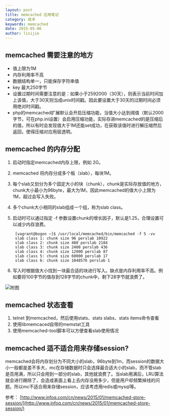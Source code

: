 ```yaml
---
layout: post
title: memcached 应用笔记
category: 技术
keywords: memcached
date: 2015-05-06
author: lisijie
---
```


## memcached 需要注意的地方

- 值上限为1M
- 内存利用率不高
- 数据结构单一，只能保存字符串值
- key 最大250字节
- 设置过期时间需要注意的是：如果小于2592000（30天），则表示当前时间加上该值，大于30天则当成unix时间戳。因此要设置大于30天的过期时间必须用绝对时间戳。
- php的memcached扩展默认会开启压缩功能，当值大小达到阈值（默认2000字节，可在php.ini设置）会启用压缩功能，实际存进memcached的是压缩后的值，所以有时会发现值大于1M还能set成功，在获取该值时进行解压缩然后返回，使得压缩对应用层透明。


## memcached 的内存分配

1. 启动时指定memcached内存上限，例如 2G。
2. memcached 将内存分成多个板（slab），每块1M。
3. 每个slab又划分为多个固定大小的块（chunk），chunk是实际存放值的地方，chunk大小最小为96byte，最大为1M，因此memcached的值大小上限为1M，超过会写入失败。
4. 多个chunk大小相同的slab组成一个组，称为slab class。
5. 启动时可以通过指定 -f 参数设置chunk的增长因子，默认是1.25，合理设置可以减少内存浪费。

		[vagrant@bogon ~]$ /usr/local/memcached/bin/memcached -f 5 -vv
		slab class 1: chunk size 96 perslab 10922
		slab class 2: chunk size 480 perslab 2184
		slab class 3: chunk size 2400 perslab 436
		slab class 4: chunk size 12000 perslab 87
		slab class 5: chunk size 60000 perslab 17
		slab class 6: chunk size 1048576 perslab 1


6. 写入时根据值大小找到一块最合适的块进行写入。缺点是内存利用率不高。例如要将100字节的值存到128字节的chunk中，剩下28字节就浪费了。

![附图](http://www.lisijie.org/static/images/memcached-01.png)

## memcached 状态查看

1. telnet 到memcached，然后使用stats、stats slabs、stats items命令查看
2. 使用libmemcaced自带的memstat工具
3. 使用memcached-tool脚本可以方便查看slab使用情况

## memcached 适不适合用来存储session?

memcached会将内存划分为不同大小的slab，96byte到1m，而session的数据大小一般都是差不多大，mc在存储数据时只会选择最合适大小的slab，而不管slab是否用满，所以只会用到一部分的slab，其他就浪费了。当slab用满后，LRU算法就会进行踢除了，会造成表面上看上去内存没用多少，但是用户却频繁掉线的问题。所以mc不适合用来存储session，应该考虑用redis或mysql等。

参考：
[http://www.infoq.com/cn/news/2015/01/memcached-store-session/](http://www.infoq.com/cn/news/2015/01/memcached-store-session/)